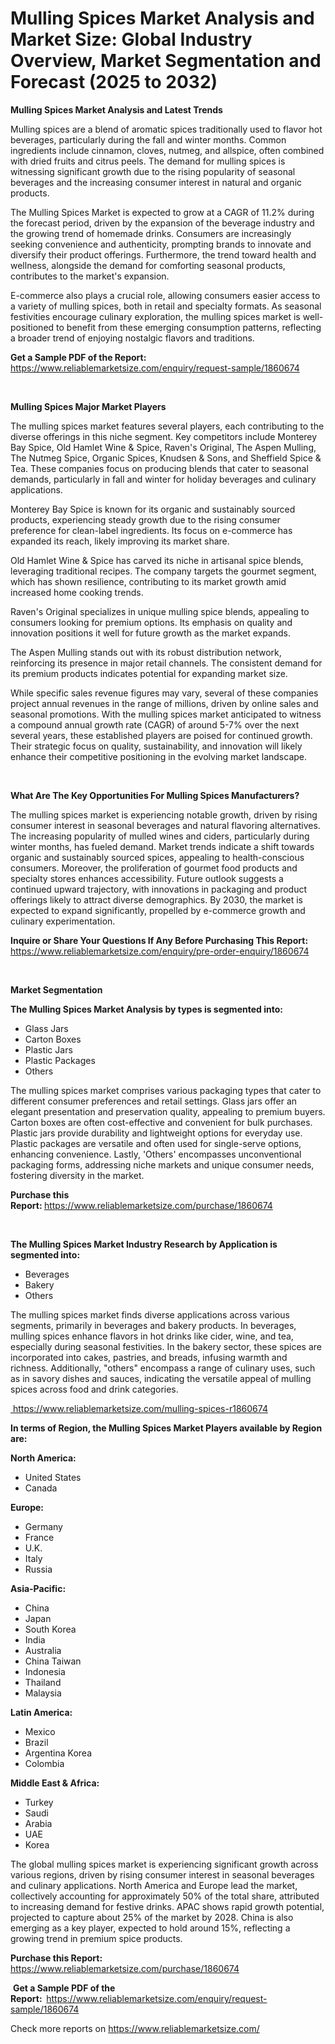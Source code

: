 <p><h1>Mulling Spices Market Analysis and Market Size: Global Industry Overview, Market Segmentation and Forecast (2025 to 2032)</h1></p><p><strong>Mulling Spices Market Analysis and Latest Trends</strong></p>
<p><p>Mulling spices are a blend of aromatic spices traditionally used to flavor hot beverages, particularly during the fall and winter months. Common ingredients include cinnamon, cloves, nutmeg, and allspice, often combined with dried fruits and citrus peels. The demand for mulling spices is witnessing significant growth due to the rising popularity of seasonal beverages and the increasing consumer interest in natural and organic products.</p><p>The Mulling Spices Market is expected to grow at a CAGR of 11.2% during the forecast period, driven by the expansion of the beverage industry and the growing trend of homemade drinks. Consumers are increasingly seeking convenience and authenticity, prompting brands to innovate and diversify their product offerings. Furthermore, the trend toward health and wellness, alongside the demand for comforting seasonal products, contributes to the market's expansion.</p><p>E-commerce also plays a crucial role, allowing consumers easier access to a variety of mulling spices, both in retail and specialty formats. As seasonal festivities encourage culinary exploration, the mulling spices market is well-positioned to benefit from these emerging consumption patterns, reflecting a broader trend of enjoying nostalgic flavors and traditions.</p></p>
<p><strong>Get a Sample PDF of the Report:&nbsp;</strong> <a href="https://www.reliablemarketsize.com/enquiry/request-sample/1860674?utm_campaign=2478&utm_medium=2&utm_source=Github&utm_content=ia&utm_term=07042025&utm_id=mulling-spices">https://www.reliablemarketsize.com/enquiry/request-sample/1860674</a></p>
<p>&nbsp;</p>
<p><strong>Mulling Spices Major Market Players</strong></p>
<p><p>The mulling spices market features several players, each contributing to the diverse offerings in this niche segment. Key competitors include Monterey Bay Spice, Old Hamlet Wine & Spice, Raven's Original, The Aspen Mulling, The Nutmeg Spice, Organic Spices, Knudsen & Sons, and Sheffield Spice & Tea. These companies focus on producing blends that cater to seasonal demands, particularly in fall and winter for holiday beverages and culinary applications.</p><p>Monterey Bay Spice is known for its organic and sustainably sourced products, experiencing steady growth due to the rising consumer preference for clean-label ingredients. Its focus on e-commerce has expanded its reach, likely improving its market share.</p><p>Old Hamlet Wine & Spice has carved its niche in artisanal spice blends, leveraging traditional recipes. The company targets the gourmet segment, which has shown resilience, contributing to its market growth amid increased home cooking trends.</p><p>Raven's Original specializes in unique mulling spice blends, appealing to consumers looking for premium options. Its emphasis on quality and innovation positions it well for future growth as the market expands.</p><p>The Aspen Mulling stands out with its robust distribution network, reinforcing its presence in major retail channels. The consistent demand for its premium products indicates potential for expanding market size.</p><p>While specific sales revenue figures may vary, several of these companies project annual revenues in the range of millions, driven by online sales and seasonal promotions. With the mulling spices market anticipated to witness a compound annual growth rate (CAGR) of around 5-7% over the next several years, these established players are poised for continued growth. Their strategic focus on quality, sustainability, and innovation will likely enhance their competitive positioning in the evolving market landscape.</p></p>
<p>&nbsp;</p>
<p><strong>What Are The Key Opportunities For Mulling Spices Manufacturers?</strong></p>
<p><p>The mulling spices market is experiencing notable growth, driven by rising consumer interest in seasonal beverages and natural flavoring alternatives. The increasing popularity of mulled wines and ciders, particularly during winter months, has fueled demand. Market trends indicate a shift towards organic and sustainably sourced spices, appealing to health-conscious consumers. Moreover, the proliferation of gourmet food products and specialty stores enhances accessibility. Future outlook suggests a continued upward trajectory, with innovations in packaging and product offerings likely to attract diverse demographics. By 2030, the market is expected to expand significantly, propelled by e-commerce growth and culinary experimentation.</p></p>
<p><strong>Inquire or Share Your Questions If Any Before Purchasing This Report:</strong> <a href="https://www.reliablemarketsize.com/enquiry/pre-order-enquiry/1860674?utm_campaign=2478&utm_medium=2&utm_source=Github&utm_content=ia&utm_term=07042025&utm_id=mulling-spices">https://www.reliablemarketsize.com/enquiry/pre-order-enquiry/1860674</a></p>
<p>&nbsp;</p>
<p><strong>Market Segmentation</strong></p>
<p><strong>The Mulling Spices Market Analysis by types is segmented into:</strong></p>
<p><ul><li>Glass Jars</li><li>Carton Boxes</li><li>Plastic Jars</li><li>Plastic Packages</li><li>Others</li></ul></p>
<p><p>The mulling spices market comprises various packaging types that cater to different consumer preferences and retail settings. Glass jars offer an elegant presentation and preservation quality, appealing to premium buyers. Carton boxes are often cost-effective and convenient for bulk purchases. Plastic jars provide durability and lightweight options for everyday use. Plastic packages are versatile and often used for single-serve options, enhancing convenience. Lastly, 'Others' encompasses unconventional packaging forms, addressing niche markets and unique consumer needs, fostering diversity in the market.</p></p>
<p><strong>Purchase this Report:&nbsp;</strong><a href="https://www.reliablemarketsize.com/purchase/1860674?utm_campaign=2478&utm_medium=2&utm_source=Github&utm_content=ia&utm_term=07042025&utm_id=mulling-spices">https://www.reliablemarketsize.com/purchase/1860674</a></p>
<p>&nbsp;</p>
<p><strong>The Mulling Spices Market Industry Research by Application is segmented into:</strong></p>
<p><ul><li>Beverages</li><li>Bakery</li><li>Others</li></ul></p>
<p><p>The mulling spices market finds diverse applications across various segments, primarily in beverages and bakery products. In beverages, mulling spices enhance flavors in hot drinks like cider, wine, and tea, especially during seasonal festivities. In the bakery sector, these spices are incorporated into cakes, pastries, and breads, infusing warmth and richness. Additionally, "others" encompass a range of culinary uses, such as in savory dishes and sauces, indicating the versatile appeal of mulling spices across food and drink categories.</p></p>
<p><a href="https://www.reliablemarketsize.com/mulling-spices-r1860674?utm_campaign=2478&utm_medium=2&utm_source=Github&utm_content=ia&utm_term=07042025&utm_id=mulling-spices">&nbsp;https://www.reliablemarketsize.com/mulling-spices-r1860674</a></p>
<p><strong>In terms of Region, the Mulling Spices Market Players available by Region are:</strong></p>
<p>
    <p> <strong> North America: </strong>
        <ul>
            <li>United States</li>
            <li>Canada</li>
        </ul>
        </p> 
    <p> <strong> Europe: </strong>
        <ul>
            <li>Germany</li>
            <li>France</li>
            <li>U.K.</li>
            <li>Italy</li>
            <li>Russia</li>
        </ul>
        </p> 
    <p> <strong> Asia-Pacific: </strong>
        <ul>
            <li>China</li>
            <li>Japan</li>
            <li>South Korea</li>
            <li>India</li>
            <li>Australia</li>
            <li>China Taiwan</li>
            <li>Indonesia</li>
            <li>Thailand</li>
            <li>Malaysia</li>
        </ul>
        </p> 
    <p> <strong> Latin America: </strong>
        <ul>
            <li>Mexico</li>
            <li>Brazil</li>
            <li>Argentina Korea</li>
            <li>Colombia</li>
        </ul>
        </p> 
    <p> <strong> Middle East & Africa: </strong>
        <ul>
            <li>Turkey</li>
            <li>Saudi</li>
            <li>Arabia</li>
            <li>UAE</li>
            <li>Korea</li>
        </ul>
    </p>
    </p>
<p><p>The global mulling spices market is experiencing significant growth across various regions, driven by rising consumer interest in seasonal beverages and culinary applications. North America and Europe lead the market, collectively accounting for approximately 50% of the total share, attributed to increasing demand for festive drinks. APAC shows rapid growth potential, projected to capture about 25% of the market by 2028. China is also emerging as a key player, expected to hold around 15%, reflecting a growing trend in premium spice products.</p></p>
<p><strong>Purchase this Report: </strong><a href="https://www.reliablemarketsize.com/purchase/1860674?utm_campaign=2478&utm_medium=2&utm_source=Github&utm_content=ia&utm_term=07042025&utm_id=mulling-spices">https://www.reliablemarketsize.com/purchase/1860674</a></p>
<p>&nbsp;<strong>Get a Sample PDF of the Report:&nbsp;&nbsp;</strong><a href="https://www.reliablemarketsize.com/enquiry/request-sample/1860674?utm_campaign=2478&utm_medium=2&utm_source=Github&utm_content=ia&utm_term=07042025&utm_id=mulling-spices">https://www.reliablemarketsize.com/enquiry/request-sample/1860674</a></p>
<p><strong></strong></p>
<p>Check more reports on <a href="https://www.reliablemarketsize.com/?utm_campaign=2478&utm_medium=2&utm_source=Github&utm_content=ia&utm_term=07042025&utm_id=mulling-spices">https://www.reliablemarketsize.com/</a></p>